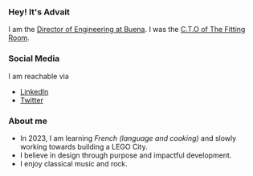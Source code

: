 ### Hey! It's Advait

I am the [Director of Engineering at Buena](https://www.buena.life/). I was the [C.T.O of The Fitting Room](https://www.thefittingroom.tech).

### Social Media
I am reachable via
<ul>  
  <li>
    <a href="https://www.linkedin.com/in/advaitambeskar/">LinkedIn</a>
  </li>
  <li>
    <a href="https://www.twitter.com/ambeskaradvait/">Twitter</a>
  </li>
</ul>

### About me
- In 2023, I am learning *French (language and cooking)* and slowly working towards building a LEGO City.
- I believe in design through purpose and impactful development.
- I enjoy classical music and rock.
<br />

